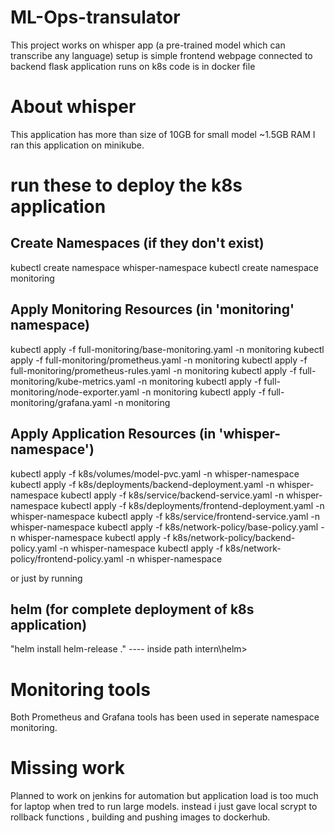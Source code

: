 # ML-Ops-transulator
This project works on whisper app (a pre-trained model which can transcribe any language)
setup is simple frontend webpage connected to backend flask application runs on k8s
code is in docker file

# About whisper 
This application has more than size of 10GB for small model ~1.5GB RAM
I ran this application on minikube.


# run these to deploy the k8s application

## Create Namespaces (if they don't exist)
kubectl create namespace whisper-namespace
kubectl create namespace monitoring

## Apply Monitoring Resources (in 'monitoring' namespace)
kubectl apply -f full-monitoring/base-monitoring.yaml -n monitoring
kubectl apply -f full-monitoring/prometheus.yaml -n monitoring
kubectl apply -f full-monitoring/prometheus-rules.yaml -n monitoring
kubectl apply -f full-monitoring/kube-metrics.yaml -n monitoring
kubectl apply -f full-monitoring/node-exporter.yaml -n monitoring
kubectl apply -f full-monitoring/grafana.yaml -n monitoring

## Apply Application Resources (in 'whisper-namespace')
kubectl apply -f k8s/volumes/model-pvc.yaml -n whisper-namespace
kubectl apply -f k8s/deployments/backend-deployment.yaml -n whisper-namespace
kubectl apply -f k8s/service/backend-service.yaml -n whisper-namespace
kubectl apply -f k8s/deployments/frontend-deployment.yaml -n whisper-namespace
kubectl apply -f k8s/service/frontend-service.yaml -n whisper-namespace
kubectl apply -f k8s/network-policy/base-policy.yaml -n whisper-namespace
kubectl apply -f k8s/network-policy/backend-policy.yaml -n whisper-namespace
kubectl apply -f k8s/network-policy/frontend-policy.yaml -n whisper-namespace

or  just by running

## helm (for complete deployment of k8s application)
"helm install helm-release ."     ----   inside path intern\helm>


# Monitoring  tools
Both Prometheus and Grafana tools has been used  in seperate namespace monitoring.

# Missing work
Planned to work on jenkins for automation but application load is too much for laptop when tred to run large models.
instead i just gave local scrypt to rollback functions , building and pushing images to dockerhub.
